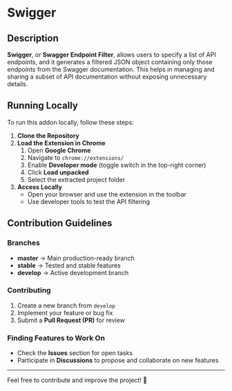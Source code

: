# Swigger

## Description
**Swigger**, or **Swagger Endpoint Filter**, allows users to specify a list of API endpoints, and it generates a filtered JSON object containing only those endpoints from the Swagger documentation. This helps in managing and sharing a subset of API documentation without exposing unnecessary details.

## Running Locally
To run this addon locally, follow these steps:

1. **Clone the Repository**
2. **Load the Extension in Chrome**
   1. Open **Google Chrome**
   2. Navigate to `chrome://extensions/`
   3. Enable **Developer mode** (toggle switch in the top-right corner)
   4. Click **Load unpacked**
   5. Select the extracted project folder
3. **Access Locally**
   - Open your browser and use the extension in the toolbar
   - Use developer tools to test the API filtering
     
## Contribution Guidelines

### Branches
- **master** → Main production-ready branch
- **stable** → Tested and stable features
- **develop** → Active development branch

### Contributing
1. Create a new branch from `develop`
2. Implement your feature or bug fix
3. Submit a **Pull Request (PR)** for review

### Finding Features to Work On
- Check the **Issues** section for open tasks
- Participate in **Discussions** to propose and collaborate on new features

---
Feel free to contribute and improve the project! 🚀
